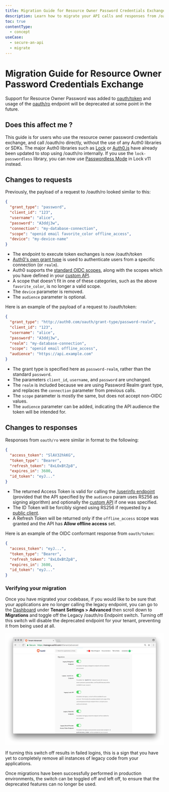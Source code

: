 ```yaml
---
title: Migration Guide for Resource Owner Password Credentials Exchange
description: Learn how to migrate your API calls and responses from /oauth/ro to /oauth/token
toc: true
contentType:
  - concept
useCase:
  - secure-an-api
  - migrate
---
```

# Migration Guide for Resource Owner Password Credentials Exchange

Support for Resource Owner Password was added to [oauth/token](/api/authentication#authorization-code) and usage of the [oauth/ro](/api/authentication#resource-owner) endpoint will be deprecated at some point in the future.

## Does this affect me ?

This guide is for users who use the resource owner password credentials exchange, and call /oauth/ro directly, without the use of any Auth0 libraries or SDKs. The major Auth0 libraries such as [Lock](/libraries/lock) or [Auth0.js](/libraries/auth0js) have already been updated to stop using /oauth/ro internally. If you use the `lock-passwordless` library, you can now use [Passwordless Mode](/libraries/lock/v11#passwordless) in Lock v11 instead.

## Changes to requests

Previously, the payload of a request to /oauth/ro looked similar to this:

```json
{
  "grant_type": "password",
  "client_id": "123",
  "username": "alice",
  "password": "A3ddj3w",
  "connection": "my-database-connection",
  "scope": "openid email favorite_color offline_access",
  "device": "my-device-name"
}
```

* The endpoint to execute token exchanges is now /oauth/token
* [Auth0's own grant type](/api-auth/tutorials/password-grant#realm-support) is used to authenticate users from a specific connection (or `realm`). 
* Auth0 supports the [standard OIDC scopes](/scopes/current/oidc-scopes), along with the scopes which you have defined in your [custom API](/api-auth/apis).
* A scope that doesn't fit in one of these categories, such as the above `favorite_color`, is no longer a valid scope.
* The `device` parameter is removed.
* The `audience` parameter is optional.

Here is an example of the payload of a request to /oauth/token:

```json
{
  "grant_type": "http://auth0.com/oauth/grant-type/password-realm",
  "client_id": "123",
  "username": "alice",
  "password": "A3ddj3w",
  "realm": "my-database-connection",
  "scope": "openid email offline_access",
  "audience": "https://api.example.com"
}
```

* The grant type is specified here as `password-realm`, rather than the standard `password`. 
* The parameters `client_id`, `username`, and `password` are unchanged. 
* The `realm` is included because we are using Password Realm grant type, and replaces the `connection` parameter from previous calls. 
* The `scope` parameter is mostly the same, but does not accept non-OIDC values. 
* The `audience` parameter can be added, indicating the API audience the token will be intended for.

## Changes to responses

Responses from `oauth/ro` were similar in format to the following:

```json
{
  "access_token": "SlAV32hkKG",
  "token_type": "Bearer",
  "refresh_token": "8xLOxBtZp8",
  "expires_in": 3600,
  "id_token": "eyJ..."
}
```

* The returned Access Token is valid for calling the [/userinfo endpoint](/api/authentication#get-user-info) (provided that the API specified by the `audience` param uses RS256 as signing algorithm) and optionally the [custom API](/api-auth/apis) if one was specified.
* The ID Token will be forcibly signed using RS256 if requested by a [public client](/clients/client-types#public-clients).
* A Refresh Token will be returned only if the `offline_access` scope was granted and the API has **Allow offline access** set.

Here is an example of the OIDC conformant response from `oauth/token`:

```json
{
  "access_token": "eyJ...",
  "token_type": "Bearer",
  "refresh_token": "8xLOxBtZp8",
  "expires_in": 3600,
  "id_token": "eyJ..."
}
```

### Verifying your migration

Once you have migrated your codebase, if you would like to be sure that your applications are no longer calling the legacy endpoint, you can go to the [Dashboard](${manage_url}/#/tenant/advanced) under **Tenant Settings > Advanced** then scroll down to **Migrations** and toggle off the Legacy /oauth/ro Endpoint switch. Turning off this switch will disable the deprecated endpoint for your tenant, preventing it from being used at all.

![Legacy Migration Toggles](/media/articles/libraries/lock/migration-toggles.png)

If turning this switch off results in failed logins, this is a sign that you have yet to completely remove all instances of legacy code from your applications.

Once migrations have been successfully performed in production environments, the switch can be toggled off and left off, to ensure that the deprecated features can no longer be used.